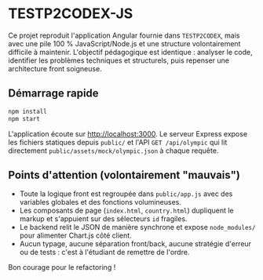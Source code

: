 # TESTP2CODEX-JS

Ce projet reproduit l'application Angular fournie dans `TESTP2CODEX`, mais avec une pile 100 % JavaScript/Node.js et une structure volontairement difficile à maintenir. L'objectif pédagogique est identique : analyser le code, identifier les problèmes techniques et structurels, puis repenser une architecture front soigneuse.

## Démarrage rapide

```bash
npm install
npm start
```

L'application écoute sur [http://localhost:3000](http://localhost:3000). Le serveur Express expose les fichiers statiques depuis `public/` et l'API `GET /api/olympic` qui lit directement `public/assets/mock/olympic.json` à chaque requête.

## Points d'attention (volontairement "mauvais")

- Toute la logique front est regroupée dans `public/app.js` avec des variables globales et des fonctions volumineuses.
- Les composants de page (`index.html`, `country.html`) dupliquent le markup et s'appuient sur des sélecteurs `id` fragiles.
- Le backend relit le JSON de manière synchrone et expose `node_modules/` pour alimenter Chart.js côté client.
- Aucun typage, aucune séparation front/back, aucune stratégie d'erreur ou de tests : c'est à l'étudiant de remettre de l'ordre.

Bon courage pour le refactoring !
